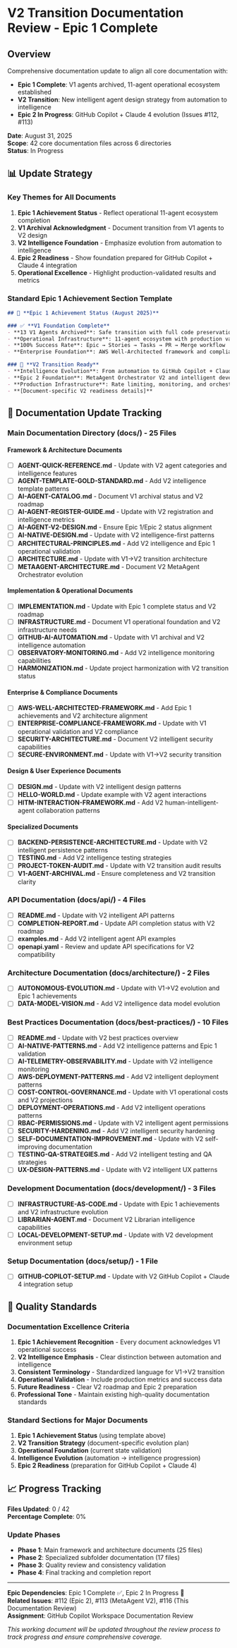 # V2 Transition Documentation Review - Epic 1 Complete

## Overview

Comprehensive documentation update to align all core documentation with:
- **Epic 1 Complete**: V1 agents archived, 11-agent operational ecosystem established
- **V2 Transition**: New intelligent agent design strategy from automation to intelligence
- **Epic 2 In Progress**: GitHub Copilot + Claude 4 evolution (Issues #112, #113)

**Date**: August 31, 2025  
**Scope**: 42 core documentation files across 6 directories  
**Status**: In Progress

## 📊 Update Strategy

### Key Themes for All Documents

1. **Epic 1 Achievement Status** - Reflect operational 11-agent ecosystem completion
2. **V1 Archival Acknowledgment** - Document transition from V1 agents to V2 design
3. **V2 Intelligence Foundation** - Emphasize evolution from automation to intelligence
4. **Epic 2 Readiness** - Show foundation prepared for GitHub Copilot + Claude 4 integration
5. **Operational Excellence** - Highlight production-validated results and metrics

### Standard Epic 1 Achievement Section Template

```markdown
## 🎯 **Epic 1 Achievement Status (August 2025)**

### ✅ **V1 Foundation Complete**
- **13 V1 Agents Archived**: Safe transition with full code preservation (3,827 lines)
- **Operational Infrastructure**: 11-agent ecosystem with production validation
- **100% Success Rate**: Epic → Stories → Tasks → PR → Merge workflow
- **Enterprise Foundation**: AWS Well-Architected framework and compliance ready

### 🚀 **V2 Transition Ready**
- **Intelligence Evolution**: From automation to GitHub Copilot + Claude 4 intelligence
- **Epic 2 Foundation**: MetaAgent Orchestrator V2 and intelligent development agents
- **Production Infrastructure**: Rate limiting, monitoring, and orchestration systems
- **[Document-specific V2 readiness details]**
```

## 📁 **Documentation Update Tracking**

### **Main Documentation Directory (docs/) - 25 Files**

#### Framework & Architecture Documents
- [ ] **AGENT-QUICK-REFERENCE.md** - Update with V2 agent categories and intelligence features
- [ ] **AGENT-TEMPLATE-GOLD-STANDARD.md** - Add V2 intelligence template patterns
- [ ] **AI-AGENT-CATALOG.md** - Document V1 archival status and V2 roadmap
- [ ] **AI-AGENT-REGISTER-GUIDE.md** - Update with V2 registration and intelligence metrics
- [ ] **AI-AGENT-V2-DESIGN.md** - Ensure Epic 1/Epic 2 status alignment
- [ ] **AI-NATIVE-DESIGN.md** - Update with V2 intelligence-first patterns
- [ ] **ARCHITECTURAL-PRINCIPLES.md** - Add V2 intelligence and Epic 1 operational validation
- [ ] **ARCHITECTURE.md** - Update with V1→V2 transition architecture
- [ ] **METAAGENT-ARCHITECTURE.md** - Document V2 MetaAgent Orchestrator evolution

#### Implementation & Operational Documents  
- [ ] **IMPLEMENTATION.md** - Update with Epic 1 complete status and V2 roadmap
- [ ] **INFRASTRUCTURE.md** - Document V1 operational foundation and V2 infrastructure needs
- [ ] **GITHUB-AI-AUTOMATION.md** - Update with V1 archival and V2 intelligence automation
- [ ] **OBSERVATORY-MONITORING.md** - Add V2 intelligence monitoring capabilities
- [ ] **HARMONIZATION.md** - Update project harmonization with V2 transition status

#### Enterprise & Compliance Documents
- [ ] **AWS-WELL-ARCHITECTED-FRAMEWORK.md** - Add Epic 1 achievements and V2 architecture alignment
- [ ] **ENTERPRISE-COMPLIANCE-FRAMEWORK.md** - Update with V1 operational validation and V2 compliance
- [ ] **SECURITY-ARCHITECTURE.md** - Document V2 intelligent security capabilities
- [ ] **SECURE-ENVIRONMENT.md** - Update with V1→V2 security transition

#### Design & User Experience Documents
- [ ] **DESIGN.md** - Update with V2 intelligent design patterns
- [ ] **HELLO-WORLD.md** - Update example with V2 agent interactions
- [ ] **HITM-INTERACTION-FRAMEWORK.md** - Add V2 human-intelligent-agent collaboration patterns

#### Specialized Documents
- [ ] **BACKEND-PERSISTENCE-ARCHITECTURE.md** - Update with V2 intelligent persistence patterns
- [ ] **TESTING.md** - Add V2 intelligence testing strategies
- [ ] **PROJECT-TOKEN-AUDIT.md** - Update with V2 transition audit results
- [ ] **V1-AGENT-ARCHIVAL.md** - Ensure completeness and V2 transition clarity

### **API Documentation (docs/api/) - 4 Files**

- [ ] **README.md** - Update with V2 intelligent API patterns
- [ ] **COMPLETION-REPORT.md** - Update API completion status with V2 roadmap
- [ ] **examples.md** - Add V2 intelligent agent API examples
- [ ] **openapi.yaml** - Review and update API specifications for V2 compatibility

### **Architecture Documentation (docs/architecture/) - 2 Files**

- [ ] **AUTONOMOUS-EVOLUTION.md** - Update with V1→V2 evolution and Epic 1 achievements
- [ ] **DATA-MODEL-VISION.md** - Add V2 intelligence data model evolution

### **Best Practices Documentation (docs/best-practices/) - 10 Files**

- [ ] **README.md** - Update with V2 best practices overview
- [ ] **AI-NATIVE-PATTERNS.md** - Add V2 intelligence patterns and Epic 1 validation
- [ ] **AI-TELEMETRY-OBSERVABILITY.md** - Update with V2 intelligence monitoring
- [ ] **AWS-DEPLOYMENT-PATTERNS.md** - Add V2 intelligent deployment patterns
- [ ] **COST-CONTROL-GOVERNANCE.md** - Update with V1 operational costs and V2 projections
- [ ] **DEPLOYMENT-OPERATIONS.md** - Add V2 intelligent operations patterns
- [ ] **RBAC-PERMISSIONS.md** - Update with V2 intelligent agent permissions
- [ ] **SECURITY-HARDENING.md** - Add V2 intelligent security hardening
- [ ] **SELF-DOCUMENTATION-IMPROVEMENT.md** - Update with V2 self-improving documentation
- [ ] **TESTING-QA-STRATEGIES.md** - Add V2 intelligent testing and QA strategies
- [ ] **UX-DESIGN-PATTERNS.md** - Update with V2 intelligent UX patterns

### **Development Documentation (docs/development/) - 3 Files**

- [ ] **INFRASTRUCTURE-AS-CODE.md** - Update with Epic 1 achievements and V2 infrastructure evolution
- [ ] **LIBRARIAN-AGENT.md** - Document V2 Librarian intelligence capabilities
- [ ] **LOCAL-DEVELOPMENT-SETUP.md** - Update with V2 development environment setup

### **Setup Documentation (docs/setup/) - 1 File**

- [ ] **GITHUB-COPILOT-SETUP.md** - Update with V2 GitHub Copilot + Claude 4 integration setup

## 🎯 **Quality Standards**

### Documentation Excellence Criteria

1. **Epic 1 Achievement Recognition** - Every document acknowledges V1 operational success
2. **V2 Intelligence Emphasis** - Clear distinction between automation and intelligence
3. **Consistent Terminology** - Standardized language for V1→V2 transition
4. **Operational Validation** - Include production metrics and success data
5. **Future Readiness** - Clear V2 roadmap and Epic 2 preparation
6. **Professional Tone** - Maintain existing high-quality documentation standards

### Standard Sections for Major Documents

1. **Epic 1 Achievement Status** (using template above)
2. **V2 Transition Strategy** (document-specific evolution plan)
3. **Operational Foundation** (current state validation)
4. **Intelligence Evolution** (automation → intelligence progression)
5. **Epic 2 Readiness** (preparation for GitHub Copilot + Claude 4)

## 📈 **Progress Tracking**

**Files Updated**: 0 / 42  
**Percentage Complete**: 0%

### Update Phases

- **Phase 1**: Main framework and architecture documents (25 files)
- **Phase 2**: Specialized subfolder documentation (17 files)  
- **Phase 3**: Quality review and consistency validation
- **Phase 4**: Final tracking and completion report

---

**Epic Dependencies**: Epic 1 Complete ✅, Epic 2 In Progress 🔄  
**Related Issues**: #112 (Epic 2), #113 (MetaAgent V2), #116 (This Documentation Review)  
**Assignment**: GitHub Copilot Workspace Documentation Review

_This working document will be updated throughout the review process to track progress and ensure comprehensive coverage._